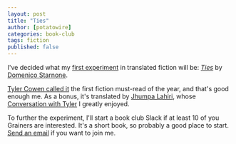 ```yaml
---
layout: post
title: "Ties"
author: [potatowire]
categories: book-club
tags: fiction 
published: false
---
```


I've decided what my [first experiment][1] in translated fiction will be: [*Ties*][2] by [Domenico Starnone][3]. 

[Tyler Cowen called it][4] the first fiction must-read of the year, and that's good enough me. As a bonus, it's translated by [Jhumpa Lahiri][5], whose [Conversation with Tyler][6] I greatly enjoyed.

To further the experiment, I'll start a book club Slack if at least 10 of you Grainers are interested. It's a short book, so probably a good place to start. [Send an email][7] if you want to join me.

[1]:	https://with.thegra.in/fiction-further-afield
[2]:	https://www.amazon.com/dp/B01HCGYTYC/?tag=potatowire-20
[3]:	https://en.wikipedia.org/wiki/Domenico_Starnone
[4]:	http://marginalrevolution.com/marginalrevolution/2017/03/ties-domenico-starnone.html
[5]:	https://en.wikipedia.org/wiki/Jhumpa_Lahiri
[6]:	https://medium.com/conversations-with-tyler/jhumpa-lahiri-books-novels-in-other-words-6271de0ac8d9
[7]:	mailto:bookclub@potatowire.com